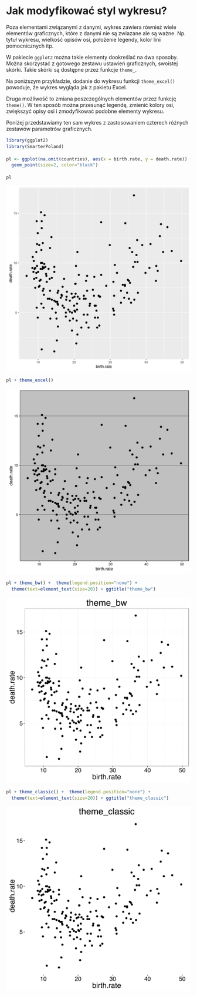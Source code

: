 # Jak modyfikować styl wykresu?

Poza elementami związanymi z danymi, wykres zawiera również wiele elementów graficznych, które z danymi nie są zwiazane ale są ważne. Np. tytuł wykresu, wielkość opisów osi, położenie legendy, kolor linii pomocnicznych itp.

W pakiecie `ggplot2` można takie elementy dookreślać na dwa sposoby. Można skorzystać z gotowego zestawu ustawień graficznych, swoistej skórki. Takie skórki są dostępne przez funkcje `theme_`. 

Na poniższym przykładzie, dodanie do wykresu funkcji `theme_excel()` powoduje, że wykres wygląda jak z pakietu Excel.

Druga możliwość to zmiana poszczególnych elementów przez funkcję `theme()`. W ten sposób można przesunąć legendę, zmienić kolory osi, zwiększyć opisy osi i zmodyfikować podobne elementy wykresu.

Poniżej przedstawiamy ten sam wykres z zastosowaniem czterech różnych zestawów parametrów graficznych.


```r
library(ggplot2)
library(SmarterPoland)

pl <- ggplot(na.omit(countries), aes(x = birth.rate, y = death.rate)) +
  geom_point(size=2, color="black") 

pl
```

![plot of chunk mapowania9](figure/mapowania9-1.svg)

```r
pl + theme_excel()
```

![plot of chunk mapowania9](figure/mapowania9-2.svg)

```r
pl + theme_bw() +  theme(legend.position="none") +
  theme(text=element_text(size=20)) + ggtitle("theme_bw")
```

![plot of chunk mapowania9](figure/mapowania9-3.svg)

```r
pl + theme_classic() +  theme(legend.position="none") +
  theme(text=element_text(size=20)) + ggtitle("theme_classic")
```

![plot of chunk mapowania9](figure/mapowania9-4.svg)

